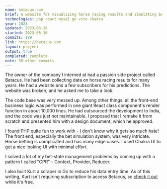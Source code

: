 ```yaml
---
name: betacus.com
brief: A website for visualizing horse racing results and simulating bets.
technologies: php react mysql go vite chakra
year: 2023
updated: 2023-08-16
started: 2023-05-16
commits: 189
link: https://betacus.com
layout: project
output: true
completed: complete
note: 38 other commits
---
```


The owner of the company I interned at had a passion side project called Betacus. He had been collecting data on horse racing results for many years. He had a website and a few subscribers for his predictions. The website was broken, and he asked me to take a look.

The code base was very messed up. Among other things, all the front-end business logic was performed in one giant React class component's render function in about 10,000 lines. He had outsourced the development to India, and the code was just not maintainable. I proposed that I remake it from scratch and presented him with a design document, which he approved.

I found PHP quite fun to work with - I don't know why it gets so much hate! The front end, especially the bet simulation system, was very intricate. Horse betting is complicated and has many edge cases. I used Chakra UI to get a nice looking UI with minimal effort.

I solved a lot of my bet-state management problems by coming up with a pattern I called "CPR" - Context, Provider, Reducer. 

I also built Kurt a scraper in Go to reduce his data entry time. As of this writing, Kurt isn't requiring subscription to access Betacus, so [check it out](betacus.com) while it's free. 